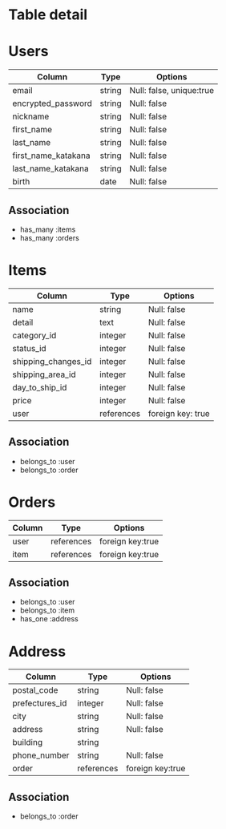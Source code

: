 # Table detail

# Users

|Column    |Type      |Options|
|----------|----------| ---------|
|email     |string    |Null: false, unique:true|
|encrypted_password  |string    |Null: false|
|nickname      |string    |Null: false|
|first_name   |string      |Null: false|
|last_name   |string      |Null: false|
|first_name_katakana   |string      |Null: false|
|last_name_katakana|string      |Null: false|
|birth  |date      |Null: false|

## Association

- has_many :items
- has_many :orders

# Items

|Column    |Type      |Options|
|----------|----------| ---------|
|name     |string    |Null: false|
|detail|text      |Null: false|
|category_id   |integer      |Null: false|
|status_id   |integer      |Null: false|
|shipping_changes_id   |integer      |Null: false|
|shipping_area_id   |integer      |Null: false|
|day_to_ship_id   |integer      |Null: false|
|price   |integer      |Null: false|
|user      |references |foreign key: true|

## Association
- belongs_to :user
- belongs_to :order

# Orders

|Column    |Type      |Options|
|----------|----------| ---------|
|user |references   |foreign key:true|
|item      |references   |foreign key:true|

## Association

- belongs_to :user
- belongs_to :item
- has_one :address

# Address

|Column    |Type      |Options
|----------|----------| ---------|
|postal_code     |string    |Null: false|
|prefectures_id     |integer    |Null: false|
|city     |string    |Null: false|
|address     |string    |Null: false|
|building     |string    ||
|phone_number     |string    |Null: false|
|order     |references   |foreign key:true|


## Association

- belongs_to :order